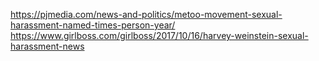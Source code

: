 https://pjmedia.com/news-and-politics/metoo-movement-sexual-harassment-named-times-person-year/
https://www.girlboss.com/girlboss/2017/10/16/harvey-weinstein-sexual-harassment-news